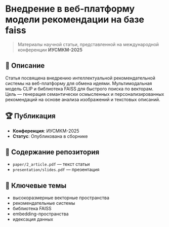 # Внедрение в веб-платформу модели рекомендации на базе faiss

> Материалы научной статьи, представленной на международной конференции **ИУСМКМ-2025**

## 📄 Описание
Статья посвящена внедрению интеллектуальной рекомендательной системы на веб-платформу для обмена идеями. Мультимодальная модель CLIP и библиотека FAISS для быстрого поиска по векторам. Цель — генерация семантически осмысленных и персонализированных рекомендаций на основе анализа изображений и текстовых описаний.

## 🏆 Публикация
- **Конференция**: ИУСМКМ-2025
- **Статус**: Опубликована в сборнике


## 📂 Содержание репозитория
- `paper/2_article.pdf` — текст статьи
- `presentation/slides.pdf` — презентация

## 🧠 Ключевые темы
- высокоразмерные векторные пространства
- рекомендательные системы
- библиотека FAISS
- embedding-пространства
- идексация данных

